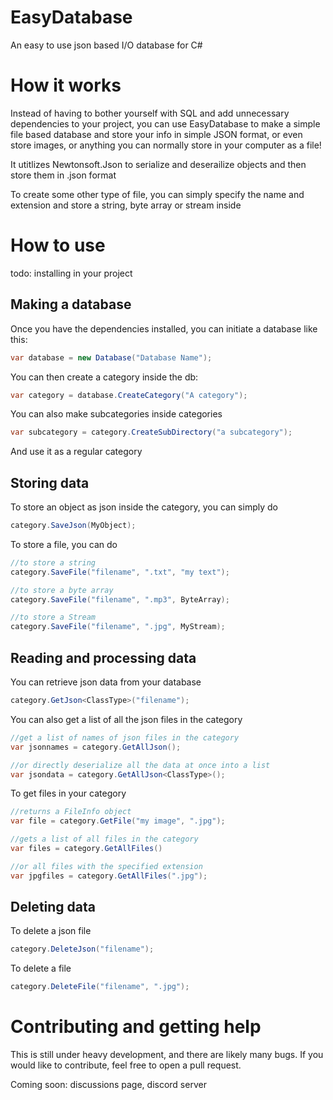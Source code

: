 # EasyDatabase
An easy to use json based I/O database for C#

# How it works
Instead of having to bother yourself with SQL and add unnecessary dependencies to your project, you can use EasyDatabase to make a simple file based database and store your info
in simple JSON format, or even store images, or anything you can normally store in your computer as a file!

It utitlizes Newtonsoft.Json to serialize and deserailize objects and then store them in .json format

To create some other type of file, you can simply specify the name and extension and store a string, byte array or stream inside

# How to use
todo: installing in your project

## Making a database
Once you have the dependencies installed, you can initiate a database like this:
```cs
var database = new Database("Database Name");
```
You can then create a category inside the db:
```cs
var category = database.CreateCategory("A category");
```
You can also make subcategories inside categories
```cs
var subcategory = category.CreateSubDirectory("a subcategory");
```
And use it as a regular category
## Storing data
To store an object as json inside the category, you can simply do
```cs
category.SaveJson(MyObject);
```
To store a file, you can do
```cs
//to store a string
category.SaveFile("filename", ".txt", "my text");

//to store a byte array
category.SaveFile("filename", ".mp3", ByteArray);

//to store a Stream
category.SaveFile("filename", ".jpg", MyStream);
```
## Reading and processing data
You can retrieve json data from your database
```cs
category.GetJson<ClassType>("filename");
```
You can also get a list of all the json files in the category
```cs
//get a list of names of json files in the category
var jsonnames = category.GetAllJson();

//or directly deserialize all the data at once into a list
var jsondata = category.GetAllJson<ClassType>();
```
To get files in your category
```cs
//returns a FileInfo object
var file = category.GetFile("my image", ".jpg");

//gets a list of all files in the category
var files = category.GetAllFiles()

//or all files with the specified extension
var jpgfiles = category.GetAllFiles(".jpg");
```
## Deleting data
To delete a json file
```cs
category.DeleteJson("filename");
```
To delete a file
```cs
category.DeleteFile("filename", ".jpg");
```
# Contributing and getting help
This is still under heavy development, and there are likely many bugs. If you would like to contribute, feel free to open a pull request.

Coming soon: discussions page, discord server
